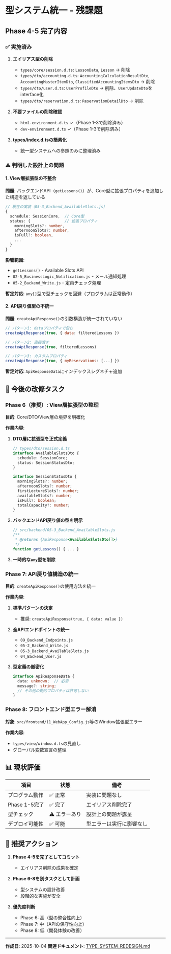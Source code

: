 # 型システム統一 - 残課題

## Phase 4-5 完了内容

### ✅ 実施済み

1. **エイリアス型の削除**
   - `types/core/session.d.ts`: `LessonData`, `Lesson` → 削除
   - `types/dto/accounting.d.ts`: `AccountingCalculationResultDto`, `AccountingMasterItemDto`, `ClassifiedAccountingItemsDto` → 削除
   - `types/dto/user.d.ts`: `UserProfileDto` → 削除、`UserUpdateDto`をinterface化
   - `types/dto/reservation.d.ts`: `ReservationDetailDto` → 削除

2. **不要ファイルの削除確認**
   - `html-environment.d.ts` ✓（Phase 1-3で削除済み）
   - `dev-environment.d.ts` ✓（Phase 1-3で削除済み）

3. **types/index.d.tsの簡素化**
   - 統一型システムへの参照のみに整理済み

### ⚠️ 判明した設計上の問題

#### 1. View層拡張型の不整合

**問題**: バックエンドAPI（`getLessons()`）が、Core型に拡張プロパティを追加した構造を返している

```typescript
// 現在の実装（05-3_Backend_AvailableSlots.js）
{
  schedule: SessionCore,  // Core型
  status: {               // 拡張プロパティ
    morningSlots?: number,
    afternoonSlots?: number,
    isFull?: boolean,
    ...
  }
}
```

**影響範囲**:
- `getLessons()` - Available Slots API
- `02-5_BusinessLogic_Notification.js` - メール通知処理
- `05-2_Backend_Write.js` - 定員チェック処理

**暫定対応**: `any[]`型で型チェックを回避（プログラムは正常動作）

#### 2. API戻り値型の不統一

**問題**: `createApiResponse()`の引数構造が統一されていない

```javascript
// パターン1: dataプロパティで包む
createApiResponse(true, { data: filteredLessons })

// パターン2: 直接渡す
createApiResponse(true, filteredLessons)

// パターン3: カスタムプロパティ
createApiResponse(true, { myReservations: [...] })
```

**暫定対応**: `ApiResponseData`にインデックスシグネチャ追加

## 🔧 今後の改修タスク

### Phase 6（推奨）: View層拡張型の整理

**目的**: Core/DTO/View層の境界を明確化

**作業内容**:

1. **DTO層に拡張型を正式定義**
   ```typescript
   // types/dto/session.d.ts
   interface AvailableSlotsDto {
     schedule: SessionCore;
     status: SessionStatusDto;
   }

   interface SessionStatusDto {
     morningSlots?: number;
     afternoonSlots?: number;
     firstLectureSlots?: number;
     availableSlots?: number;
     isFull?: boolean;
     totalCapacity?: number;
   }
   ```

2. **バックエンドAPI戻り値の型を明示**
   ```typescript
   // src/backend/05-3_Backend_AvailableSlots.js
   /**
    * @returns {ApiResponse<AvailableSlotsDto[]>}
    */
   function getLessons() { ... }
   ```

3. **一時的な`any`型を削除**

### Phase 7: API戻り値構造の統一

**目的**: `createApiResponse()`の使用方法を統一

**作業内容**:

1. **標準パターンの決定**
   - 推奨: `createApiResponse(true, { data: value })`

2. **全APIエンドポイントの統一**
   - `09_Backend_Endpoints.js`
   - `05-2_Backend_Write.js`
   - `05-3_Backend_AvailableSlots.js`
   - `04_Backend_User.js`

3. **型定義の厳密化**
   ```typescript
   interface ApiResponseData {
     data: unknown;  // 必須
     message?: string;
     // その他の動的プロパティは許可しない
   }
   ```

### Phase 8: フロントエンド型エラー解消

**対象**: `src/frontend/11_WebApp_Config.js`等のWindow拡張型エラー

**作業内容**:
- `types/view/window.d.ts`の見直し
- グローバル変数宣言の整理

## 📊 現状評価

| 項目 | 状態 | 備考 |
|------|------|------|
| プログラム動作 | ✅ 正常 | 実装に問題なし |
| Phase 1-5完了 | ✅ 完了 | エイリアス削除完了 |
| 型チェック | ⚠️ エラーあり | 設計上の問題が露呈 |
| デプロイ可能性 | ✅ 可能 | 型エラーは実行に影響なし |

## 🎯 推奨アクション

1. **Phase 4-5を完了としてコミット**
   - エイリアス削除の成果を確定

2. **Phase 6-8を別タスクとして計画**
   - 型システムの設計改善
   - 段階的な実施が安全

3. **優先度判断**
   - Phase 6: 高（型の整合性向上）
   - Phase 7: 中（APIの保守性向上）
   - Phase 8: 低（開発体験の改善）

---

**作成日**: 2025-10-04
**関連ドキュメント**: [TYPE_SYSTEM_REDESIGN.md](./TYPE_SYSTEM_REDESIGN.md)
